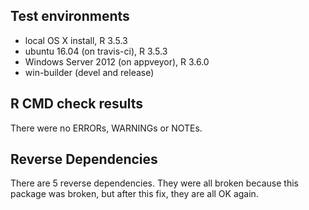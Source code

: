 ## Test environments
* local OS X install, R 3.5.3
* ubuntu 16.04 (on travis-ci), R 3.5.3
* Windows Server 2012 (on appveyor), R 3.6.0
* win-builder (devel and release)

## R CMD check results
There were no ERRORs, WARNINGs or NOTEs.

## Reverse Dependencies
There are 5 reverse dependencies. They were all broken because this package was broken, but after this fix, they are all OK again.
